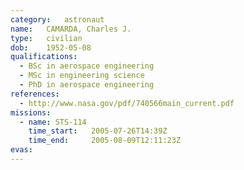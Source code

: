 ```yaml
---
category:	astronaut
name:	CAMARDA, Charles J.
type:	civilian
dob:	1952-05-08
qualifications:
  - BSc in aerospace engineering
  - MSc in engineering science
  - PhD in aerospace engineering
references:
  - http://www.nasa.gov/pdf/740566main_current.pdf
missions:
  - name: STS-114
    time_start:   2005-07-26T14:39Z
    time_end:     2005-08-09T12:11:23Z
evas:
---
```

